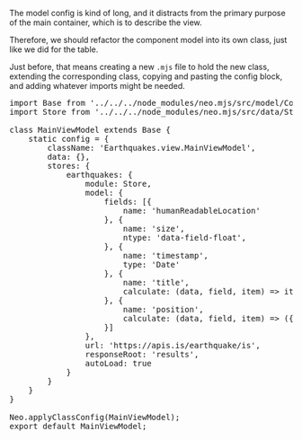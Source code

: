 The model config is kind of long, and it distracts from the 
primary purpose of the main container, which is to describe
the view.

Therefore, we should refactor the component model into its own class, 
just like we did for the table.

Just before, that means creating a new `.mjs` file to hold the
new class, extending the corresponding class, copying and pasting
the config block, and adding whatever imports might be needed.

<pre class="runnable text readonly">
import Base from '../../../node_modules/neo.mjs/src/model/Component.mjs';
import Store from '../../../node_modules/neo.mjs/src/data/Store.mjs';

class MainViewModel extends Base {
    static config = {
        className: 'Earthquakes.view.MainViewModel',
        data: {},
        stores: {
            earthquakes: {
                module: Store,
                model: {
                    fields: [{
                        name: 'humanReadableLocation'
                    }, {
                        name: 'size',
                        ntype: 'data-field-float',
                    }, {
                        name: 'timestamp',
                        type: 'Date'
                    }, {
                        name: 'title',
                        calculate: (data, field, item) => item.humanReadableLocation
                    }, {
                        name: 'position',
                        calculate: (data, field, item) => ({ lat: item.latitude, lng: item.longitude })
                    }]
                },
                url: 'https://apis.is/earthquake/is',
                responseRoot: 'results',
                autoLoad: true
            }
        }
    }
}

Neo.applyClassConfig(MainViewModel);
export default MainViewModel;
</pre>